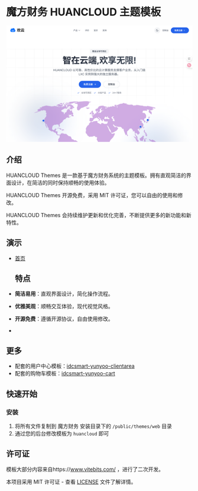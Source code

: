 # 魔方财务 HUANCLOUD 主题模板
![1](https://raw.githubusercontent.com/huancloud/idcsmart-huancloud-web/refs/heads/main/theme.jpg)
## 介绍

HUANCLOUD Themes 是一款基于魔方财务系统的主题模板。拥有直观简洁的界面设计，在简洁的同时保持顺畅的使用体验。

HUANCLOUD Themes 开源免费，采用 MIT 许可证，您可以自由的使用和修改。

HUANCLOUD Themes 会持续维护更新和优化完善，不断提供更多的新功能和新特性。

## 演示

- [首页](https://huancloud.cn)

  ## 特点

- **简洁易用**：直观界面设计，简化操作流程。
- **优雅美观**：顺畅交互体验，现代视觉风格。
- **开源免费**：遵循开源协议，自由使用修改。
- 
## 更多

- 配套的用户中心模板：[idcsmart-yunyoo-clientarea](https://github.com/yunyoo-opensource/idcsmart-yunyoo-clientarea)
- 配套的购物车模板：[idcsmart-yunyoo-cart](https://github.com/yunyoo-opensource/idcsmart-yunyoo-cart)

## 快速开始

### 安装

1. 将所有文件复制到 魔方财务 安装目录下的 `/public/themes/web` 目录
2. 通过您的后台修改模板为 `huancloud` 即可

## 许可证

模板大部分内容来自https://www.vitebits.com/ ，进行了二次开发。

本项目采用 MIT 许可证 - 查看 [LICENSE](LICENSE) 文件了解详情。
